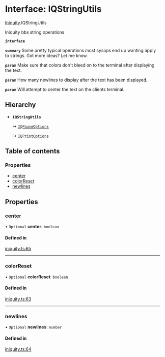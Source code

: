 # Interface: IQStringUtils

[Iniquity](../modules/Iniquity.md).IQStringUtils

Iniquity bbs string operations

**`interface`**

**`summary`** Some pretty typical operations most sysops end up wanting apply to strings. Got more ideas? Let me know.

**`param`** Make sure that colors don't bleed on to the terminal after displaying the text.

**`param`** How many newlines to display after the text has been displayed.

**`param`** Will attempt to center the text on the clients terminal.

## Hierarchy

- **`IQStringUtils`**

  ↳ [`IQPauseOptions`](Iniquity.IQPauseOptions.md)

  ↳ [`IQPrintOptions`](Iniquity.IQPrintOptions.md)

## Table of contents

### Properties

- [center](Iniquity.IQStringUtils.md#center)
- [colorReset](Iniquity.IQStringUtils.md#colorreset)
- [newlines](Iniquity.IQStringUtils.md#newlines)

## Properties

### center

• `Optional` **center**: `boolean`

#### Defined in

[iniquity.ts:65](https://github.com/iniquitybbs/iniquity/blob/c906f17/packages/core/src/iniquity.ts#L65)

___

### colorReset

• `Optional` **colorReset**: `boolean`

#### Defined in

[iniquity.ts:63](https://github.com/iniquitybbs/iniquity/blob/c906f17/packages/core/src/iniquity.ts#L63)

___

### newlines

• `Optional` **newlines**: `number`

#### Defined in

[iniquity.ts:64](https://github.com/iniquitybbs/iniquity/blob/c906f17/packages/core/src/iniquity.ts#L64)

